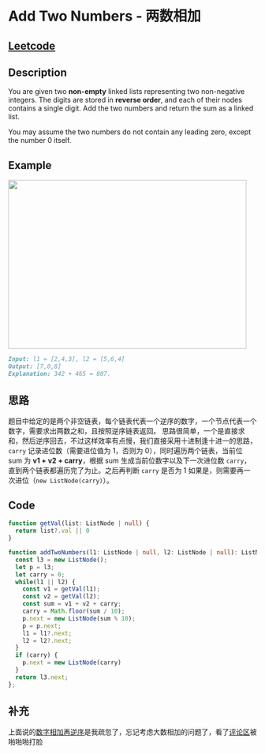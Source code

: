 # Add Two Numbers - 两数相加
## [Leetcode](https://leetcode-cn.com/problems/add-two-numbers/)

## Description
You are given two **non-empty** linked lists representing two non-negative integers. The digits are stored in **reverse order**, and each of their nodes contains a single digit. Add the two numbers and return the sum as a linked list.

You may assume the two numbers do not contain any leading zero, except the number 0 itself.

## Example
<img src="https://assets.leetcode.com/uploads/2020/10/02/addtwonumber1.jpg" style="width: 483px; height: 342px"/>

```markdown
Input: l1 = [2,4,3], l2 = [5,6,4]
Output: [7,0,8]
Explanation: 342 + 465 = 807.
```

## 思路
题目中给定的是两个非空链表，每个链表代表一个逆序的数字，一个节点代表一个数字，需要求出两数之和，且按照逆序链表返回。
思路很简单，一个是直接求和，然后逆序回去，不过这样效率有点慢，我们直接采用十进制逢十进一的思路，```carry``` 记录进位数（需要进位值为 1，否则为 0），同时遍历两个链表，当前位 sum 为 **v1 + v2 + carry**，根据 sum 生成当前位数字以及下一次进位数 ```carry```，直到两个链表都遍历完了为止。之后再判断 ```carry``` 是否为 1 如果是，则需要再一次进位（```new ListNode(carry)```）。

## Code

```typescript
function getVal(list: ListNode | null) {
  return list?.val || 0
}

function addTwoNumbers(l1: ListNode | null, l2: ListNode | null): ListNode | null {
  const l3 = new ListNode();
  let p = l3;
  let carry = 0;
  while(l1 || l2) {
    const v1 = getVal(l1);
    const v2 = getVal(l2);
    const sum = v1 + v2 + carry;
    carry = Math.floor(sum / 10);
    p.next = new ListNode(sum % 10);
    p = p.next;
    l1 = l1?.next;
    l2 = l2?.next;
  } 
  if (carry) {
    p.next = new ListNode(carry)
  }
  return l3.next;
};
```

## 补充
上面说的[数字相加再逆序](#思路)是我疏忽了，忘记考虑大数相加的问题了，看了[评论区](https://leetcode-cn.com/problems/add-two-numbers/comments/)被啪啪啪打脸